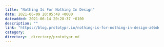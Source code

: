 ```yaml
---
title: "Nothing Is For Nothing In Design"
date: 2021-06-09 20:05:48 +0000
dateadded: 2021-06-14 20:28:37 +0100
description: ""
link: "https://blog.prototypr.io/nothing-is-for-nothing-in-design-a0bde0648a27?source=rss----eb297ea1161a---4"
category:
directory: _directory/prototypr.md
---
```

